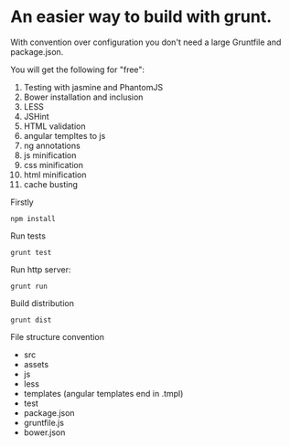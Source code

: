 # An easier way to build with grunt.

With convention over configuration you don't need a large Gruntfile and package.json.

You will get the following for "free":

1. Testing with jasmine and PhantomJS
2. Bower installation and inclusion
3. LESS
4. JSHint
5. HTML validation
6. angular templtes to js
7. ng annotations
8. js minification
9. css minification
10. html minification
11. cache busting

Firstly

    npm install

Run tests

    grunt test

Run http server:

    grunt run

Build distribution

    grunt dist

File structure convention

-  src
  - assets
  - js
  - less
  - templates (angular templates end in .tmpl)
- test
- package.json
- gruntfile.js
- bower.json

